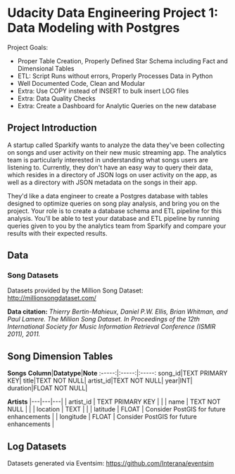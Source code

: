 # Udacity Data Engineering Project 1: Data Modeling with Postgres

Project Goals:
- Proper Table Creation, Properly Defined Star Schema including Fact and Dimensional Tables 
- ETL: Script Runs without errors, Properly Processes Data in Python 
- Well Documented Code, Clean and Modular
- Extra: Use COPY instead of INSERT to bulk insert LOG files
- Extra: Data Quality Checks
- Extra: Create a Dashboard for Analytic Queries on the new database

## Project Introduction

A startup called Sparkify wants to analyze the data they've been collecting on songs and user activity on their new music streaming app. The analytics team is particularly interested in understanding what songs users are listening to. Currently, they don't have an easy way to query their data, which resides in a directory of JSON logs on user activity on the app, as well as a directory with JSON metadata on the songs in their app.

They'd like a data engineer to create a Postgres database with tables designed to optimize queries on song play analysis, and bring you on the project. Your role is to create a database schema and ETL pipeline for this analysis. You'll be able to test your database and ETL pipeline by running queries given to you by the analytics team from Sparkify and compare your results with their expected results.

## Data
### Song Datasets
Datasets provided by the Million Song Dataset: http://millionsongdataset.com/

**Data citation:**
  *Thierry Bertin-Mahieux, Daniel P.W. Ellis, Brian Whitman, and Paul Lamere. 
  The Million Song Dataset. In Proceedings of the 12th International Society
  for Music Information Retrieval Conference (ISMIR 2011), 2011.*

## Song Dimension Tables

**Songs**
**Column**|**Datatype**|**Note**
:-----:|:-----:|:-----:
song\_id|TEXT PRIMARY KEY| 
title|TEXT NOT NULL| 
artist\_id|TEXT NOT NULL| 
year|INT| 
duration|FLOAT NOT NULL| 

**Artists**
|---|---|---|
| artist_id | TEXT PRIMARY KEY |                                          |
| name      | TEXT NOT NULL    |                                          |
| location  | TEXT             |                                          |
| latitude  | FLOAT            | Consider PostGIS for future enhancements |
| longitude | FLOAT            | Consider PostGIS for future enhancements |


## Log Datasets
Datasets generated via Eventsim: https://github.com/Interana/eventsim



